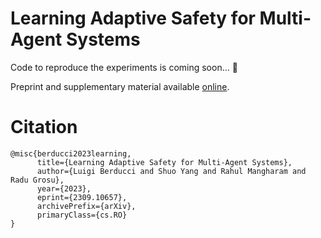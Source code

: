 # Learning Adaptive Safety for Multi-Agent Systems

Code to reproduce the experiments is coming soon... :construction_worker:

Preprint and supplementary material available [online](https://arxiv.org/abs/2309.10657).

# Citation
```
@misc{berducci2023learning,
      title={Learning Adaptive Safety for Multi-Agent Systems}, 
      author={Luigi Berducci and Shuo Yang and Rahul Mangharam and Radu Grosu},
      year={2023},
      eprint={2309.10657},
      archivePrefix={arXiv},
      primaryClass={cs.RO}
}
```